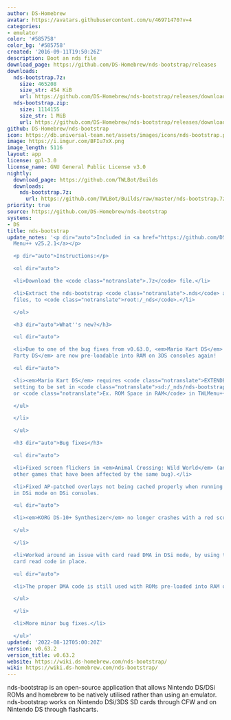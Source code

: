 ```yaml
---
author: DS-Homebrew
avatar: https://avatars.githubusercontent.com/u/46971470?v=4
categories:
- emulator
color: '#585758'
color_bg: '#585758'
created: '2016-09-11T19:50:26Z'
description: Boot an nds file
download_page: https://github.com/DS-Homebrew/nds-bootstrap/releases
downloads:
  nds-bootstrap.7z:
    size: 465208
    size_str: 454 KiB
    url: https://github.com/DS-Homebrew/nds-bootstrap/releases/download/v0.63.2/nds-bootstrap.7z
  nds-bootstrap.zip:
    size: 1114155
    size_str: 1 MiB
    url: https://github.com/DS-Homebrew/nds-bootstrap/releases/download/v0.63.2/nds-bootstrap.zip
github: DS-Homebrew/nds-bootstrap
icon: https://db.universal-team.net/assets/images/icons/nds-bootstrap.png
image: https://i.imgur.com/BFIu7xX.png
image_length: 5116
layout: app
license: gpl-3.0
license_name: GNU General Public License v3.0
nightly:
  download_page: https://github.com/TWLBot/Builds
  downloads:
    nds-bootstrap.7z:
      url: https://github.com/TWLBot/Builds/raw/master/nds-bootstrap.7z
priority: true
source: https://github.com/DS-Homebrew/nds-bootstrap
systems:
- DS
title: nds-bootstrap
update_notes: '<p dir="auto">Included in <a href="https://github.com/DS-Homebrew/TWiLightMenu/releases/tag/v25.2.1"><strong>TW</strong>i<strong>L</strong>ight
  Menu++ v25.2.1</a></p>

  <p dir="auto">Instructions:</p>

  <ol dir="auto">

  <li>Download the <code class="notranslate">.7z</code> file.</li>

  <li>Extract the nds-bootstrap <code class="notranslate">.nds</code> and <code class="notranslate">.ver</code>
  files, to <code class="notranslate">root:/_nds</code>.</li>

  </ol>

  <h3 dir="auto">What''s new?</h3>

  <ul dir="auto">

  <li>Due to one of the bug fixes from v0.63.0, <em>Mario Kart DS</em> and <em>Mario
  Party DS</em> are now pre-loadable into RAM on 3DS consoles again!

  <ul dir="auto">

  <li><em>Mario Kart DS</em> requires <code class="notranslate">EXTENDED_MEMORY</code>
  setting to be set in <code class="notranslate">sd:/_nds/nds-bootstrap.ini</code>,
  or <code class="notranslate">Ex. ROM Space in RAM</code> in TWLMenu++.</li>

  </ul>

  </li>

  </ul>

  <h3 dir="auto">Bug fixes</h3>

  <ul dir="auto">

  <li>Fixed screen flickers in <em>Animal Crossing: Wild World</em> (and possibly
  other games that have been affected by the same bug).</li>

  <li>Fixed AP-patched overlays not being cached properly when running a TWL title
  in DSi mode on DSi consoles.

  <ul dir="auto">

  <li><em>KORG DS-10+ Synthesizer</em> no longer crashes with a red screen.</li>

  </ul>

  </li>

  <li>Worked around an issue with card read DMA in DSi mode, by using the regular
  card read code in place.

  <ul dir="auto">

  <li>The proper DMA code is still used with ROMs pre-loaded into RAM on 3DS consoles.</li>

  </ul>

  </li>

  <li>More minor bug fixes.</li>

  </ul>'
updated: '2022-08-12T05:00:20Z'
version: v0.63.2
version_title: v0.63.2
website: https://wiki.ds-homebrew.com/nds-bootstrap/
wiki: https://wiki.ds-homebrew.com/nds-bootstrap/
---
```

nds-bootstrap is an open-source application that allows Nintendo DS/DSi ROMs and homebrew to be natively utilised rather than using an emulator. nds-bootstrap works on Nintendo DSi/3DS SD cards through CFW and on Nintendo DS through flashcarts.